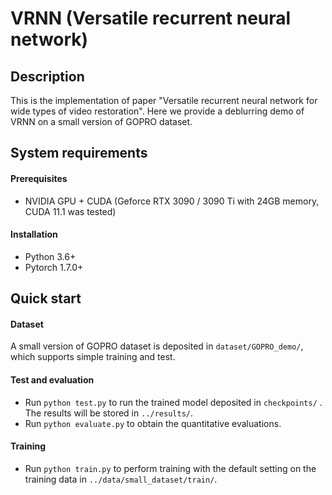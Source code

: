 VRNN (Versatile recurrent neural network)
=============
## Description
This is the implementation of paper "Versatile recurrent 
neural network for wide types of video restoration". 
Here we provide a deblurring demo of VRNN on 
a small version of GOPRO dataset.

## System requirements
#### Prerequisites
* NVIDIA GPU + CUDA (Geforce RTX 3090 / 3090 Ti with 24GB memory, CUDA 11.1 was tested)

#### Installation
* Python 3.6+
* Pytorch 1.7.0+

## Quick start
#### Dataset
A small version of GOPRO dataset is deposited in 
```dataset/GOPRO_demo/```, which supports simple 
training and test.

#### Test and evaluation
* Run ```python test.py``` to run the trained model 
deposited in ```checkpoints/``` . 
The results will be stored in ```../results/```.
* Run ```python evaluate.py``` to obtain the 
quantitative evaluations.

#### Training
* Run ```python train.py``` to perform training 
with the default setting on the training data in 
```../data/small_dataset/train/```.
